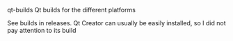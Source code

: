 qt-builds
Qt builds for the different platforms

See builds in releases.  Qt Creator can usually be easily installed, so I did not pay attention to its build
